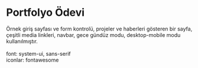 # Portfolyo Ödevi

Örnek giriş sayfası ve form kontrolü, projeler ve haberleri gösteren bir sayfa, çeşitli media linkleri, navbar, gece gündüz modu, desktop-mobile modu kullanılmıştır. <br><br>
font: system-ui, sans-serif<br>
iconlar: fontawesome
